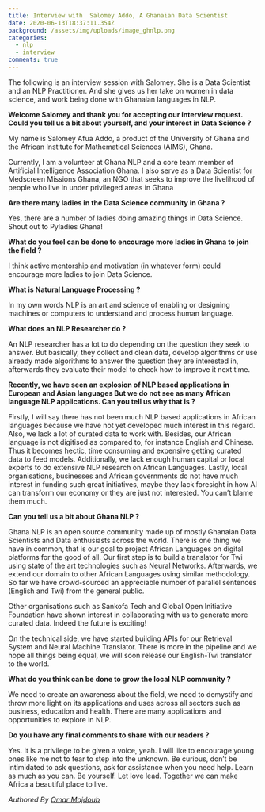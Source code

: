 ```yaml
---
title: Interview with  Salomey Addo, A Ghanaian Data Scientist
date: 2020-06-13T18:37:11.354Z
background: /assets/img/uploads/image_ghnlp.png
categories:
  - nlp
  - interview
comments: true
---
```

The following is an interview session with Salomey. She is a Data Scientist and an NLP Practitioner. And she gives us her take on women in data science, and work being done with Ghanaian languages in NLP.



**Welcome Salomey and thank you for accepting our interview request. Could you tell us a bit about yourself, and your interest in Data Science ?**

My name is Salomey Afua Addo, a product of the University of Ghana and the African Institute for Mathematical Sciences (AIMS), Ghana. 

Currently, I am a volunteer at Ghana NLP and a core team member of Artificial Intelligence Association Ghana. I also serve as a Data Scientist for Medscreen Missions Ghana, an NGO that seeks to improve the livelihood of people who live in under privileged areas in Ghana

**Are there many ladies in the Data Science community in Ghana ?**

Yes, there are a number of ladies doing amazing things in Data Science. Shout out to Pyladies Ghana!

**What do you feel can be done to encourage more ladies in Ghana to join the field ?**

I think active mentorship and motivation (in whatever form) could encourage more ladies to join Data Science.

**What is Natural Language Processing ?**

In my own words NLP is an art and science of enabling or designing machines or computers to understand and process human language.

**What does an NLP Researcher do ?**

An NLP researcher has a lot to do depending on the question they seek to answer. But basically, they collect and clean data, develop algorithms or use already made algorithms to answer the question they are interested in, afterwards they evaluate their model to check how to improve it next time.

**Recently, we have seen an explosion of NLP based applications in European and Asian languages But we do not see as many African language NLP applications. Can you tell us why that is ?**

Firstly, I will say there has not been much NLP based applications in African languages because we have not yet developed much interest in this regard. Also, we lack a lot of curated data to work with. Besides, our African language is not digitised as compared to, for instance English and Chinese. Thus it becomes hectic, time consuming and expensive getting curated data to feed models. Additionally, we lack enough human capital or local experts to do extensive NLP research on African Languages. Lastly, local organisations, businesses and African governments do not have much interest in funding such great initiatives, maybe they lack foresight in how AI can transform our economy or they are just not interested. You can’t blame them much.

**Can you tell us a bit about Ghana NLP ?**

Ghana NLP is an open source community made up of mostly Ghanaian Data Scientists and Data enthusiasts across the world. There is one thing we have in common, that is our goal to project African Languages on digital platforms for the good of all. Our first step is to build a translator for Twi using state of the art technologies such as Neural Networks. Afterwards, we extend our domain to other African Languages using similar methodology. So far we have crowd-sourced an appreciable number of parallel sentences (English and Twi) from the general public. 

Other organisations such as Sankofa Tech and Global Open Initiative Foundation have shown interest in collaborating with us to generate more curated data. Indeed the future is exciting! 

On the technical side, we have started building APIs for our Retrieval System and Neural Machine Translator. There is more in the pipeline and we hope all things being equal, we will soon release our English-Twi translator to the world.

**What do you think can be done to grow the local NLP community ?**

We need to create an awareness about the field, we need to demystify and throw more light on its applications and uses across all sectors such as business, education and health. There are many applications and opportunities to explore in NLP.

**Do you have any final comments to share with our readers ?**

Yes. It is a privilege to be given a voice, yeah. I will like to encourage young ones like me not to fear to step into the unknown. Be curious, don’t be intimidated to ask questions, ask for assistance when you need help. Learn as much as you can. Be yourself. Let love lead. Together we can make Africa a beautiful place to live.

*Authored By [Omar Majdoub](https://twitter.com/ganzaro1)*